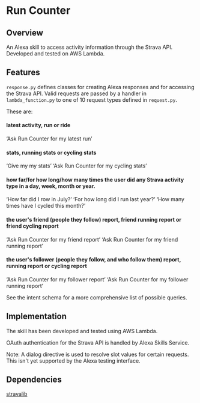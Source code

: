 # Run Counter

## Overview
An Alexa skill to access activity information through the Strava API. Developed and tested on AWS Lambda.

## Features
`response.py` defines classes for creating Alexa responses and for accessing the Strava API. Valid requests are passed by a handler in `lambda_function.py` to one of 10 request types defined in `request.py`.

These are:

#### latest activity, run or ride

‘Ask Run Counter for my latest run’

#### stats, running stats or cycling stats

‘Give my my stats’ ‘Ask Run Counter for my cycling stats’

#### how far/for how long/how many times the user did any Strava activity type in a day, week, month or year.

‘How far did I row in July?’ ‘For how long did I run last year?’ 
‘How many times have I cycled this month?’

#### the user's friend (people they follow) report, friend running report or friend cycling report

‘Ask Run Counter for my friend report’
‘Ask Run Counter for my friend running report’

#### the user's follower (people they follow, and who follow them) report, running report or cycling report

‘Ask Run Counter for my follower report’
‘Ask Run Counter for my follower running report’

See the intent schema for a more comprehensive list of possible queries.

## Implementation
The skill has been developed and tested using AWS Lambda.

OAuth authentication for the Strava API is handled by Alexa Skills Service. 

Note: A dialog directive is used to resolve slot values for certain requests. This isn't yet supported by the Alexa testing interface. 

## Dependencies
[stravalib](https://github.com/hozn/stravalib)
